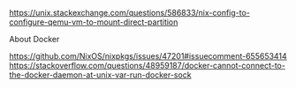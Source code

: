 



https://unix.stackexchange.com/questions/586833/nix-config-to-configure-qemu-vm-to-mount-direct-partition



About Docker

https://github.com/NixOS/nixpkgs/issues/47201#issuecomment-655653414
https://stackoverflow.com/questions/48959187/docker-cannot-connect-to-the-docker-daemon-at-unix-var-run-docker-sock
